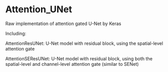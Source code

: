 # Attention_UNet
Raw implementation of attention gated U-Net by Keras

Including:

AttentionResUNet: U-Net model with residual block, using the spatial-level attention gate

AttentionSEResUNet: U-Net model with residual block, using both the spatial-level and channel-level attention gate (similar to SENet)
